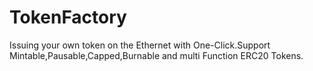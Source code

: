 # TokenFactory
Issuing your own token on the Ethernet with One-Click.Support Mintable,Pausable,Capped,Burnable and multi Function ERC20 Tokens.
